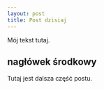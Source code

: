```yaml
---
layout: post
title: Post dzisiaj
---
```


Mój tekst tutaj.

## nagłówek środkowy

Tutaj jest dalsza część postu.
